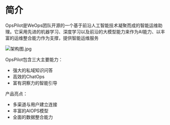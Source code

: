 # 简介

OpsPilot是WeOps团队开源的一个基于前沿人工智能技术凝聚而成的智能运维助理。它采用先进的机器学习、深度学习以及前沿的大模型能力来作为AI能力、以丰富的运维整合能力作为支撑，提供智能运维服务

![架构图.jpg](https://static.cwoa.net/01adc49936ae41d68dded993461a7dd0.jpg)

OpsPilot包含三大主要能力：

* 强大的私域知识问答
* 高效的ChatOps
* 富有洞察力的智能引导

产品亮点：

* 多渠道与用户建立连接
* 丰富的AIOPS模型
* 全面的数据整合能力
